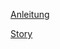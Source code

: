 





[Anleitung](https://docs.google.com/document/d/1BvYsRw7yeeR1s9ptrHhsUwngRzkokp4l1i2rNS2kxFQ/edit#heading=h.smbgexma9djr)

[Story](https://docs.google.com/document/d/16YKuekXXZELbwOJ96YNQeD6UEQXKldQXbGw0qDydKeY/edit)
